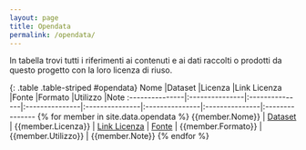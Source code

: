 ```yaml
---
layout: page
title: Opendata
permalink: /opendata/
---
```



In tabella trovi tutti i riferimenti ai contenuti e ai dati raccolti o prodotti da questo progetto con la loro licenza di riuso.

{: .table .table-striped #opendata}
Nome            |Dataset         |Licenza         |Link Licenza    |Fonte           |Formato         |Utilizzo        |Note
:---------------|:---------------|:---------------|:---------------|:---------------|:---------------|:---------------|:---------------
{% for member in site.data.opendata %} {{member.Nome}} | [Dataset]({{member.Dataset}}) | {{member.Licenza}} | [Link Licenza]({{member.Linklicenza}}) | [Fonte]({{member.Fonte}}) | {{member.Formato}} | {{member.Utilizzo}} | {{member.Note}}
{% endfor %}
